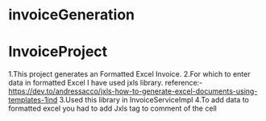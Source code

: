 # invoiceGeneration
# InvoiceProject

1.This project generates an Formatted Excel Invoice.
2.For which to enter data in formatted Excel I have used jxls library.
reference:- https://dev.to/andressacco/jxls-how-to-generate-excel-documents-using-templates-1ind
3.Used this library in InvoiceServiceImpl
4.To add data to formatted excel you had to add Jxls tag to comment of the cell

